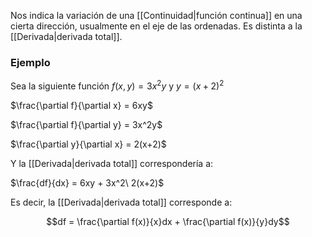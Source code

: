 
Nos indica la variación de una [[Continuidad|función continua]] en una cierta dirección, usualmente en el eje de las ordenadas. Es distinta a la [[Derivada|derivada total]]. 

### Ejemplo 

Sea la siguiente función $f(x,y) = 3x^2y$  y  $y = (x + 2)^2$ 

$\frac{\partial f}{\partial x} = 6xy$ 

$\frac{\partial f}{\partial y} = 3x^2y$ 

$\frac{\partial y}{\partial x} = 2(x+2)$ 

Y la [[Derivada|derivada total]] correspondería a: 

$\frac{df}{dx} = 6xy + 3x^2\ 2(x+2)$ 


Es decir, la [[Derivada|derivada total]] corresponde a: 

$$df = \frac{\partial f(x)}{x}dx + \frac{\partial f(x)}{y}dy$$ 